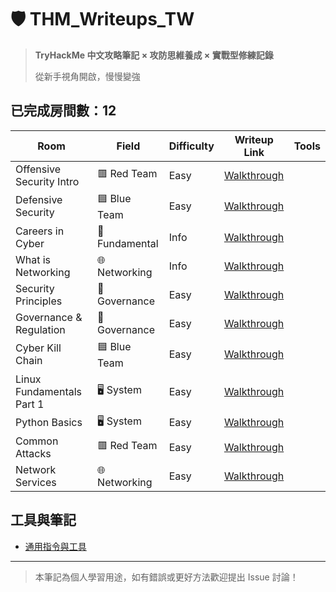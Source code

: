 # 🛡️ THM_Writeups_TW

> **TryHackMe 中文攻略筆記 × 攻防思維養成 × 實戰型修練記錄** 
>
> 從新手視角開啟，慢慢變強

## 已完成房間數：12

|  Room                          |                 Field                |           Difficulty          | Writeup Link                                             |          Tools         | 
|--------------------------------------------------|--------------------------------------|-------------------------------|----------------------------------------------------------|-------------|
| Offensive Security Intro    |               	🟥 Red Team       |              Easy             | [Walkthrough](./rooms/01_Offensive%20Security%20Intro.md) |
| Defensive Security           |             🟦 Blue Team         |              Easy             | [Walkthrough](./rooms/02_Defensive%20Security%20Intro.md) |
| Careers in Cyber            |           🔧Fundamental    |              Info             | [Walkthrough](./rooms/03_Careers%20in%20Cyber.md)        |
| What is Networking           |      🌐 Networking   |              Info             | [Walkthrough](./rooms/03_04_What％20is％20Networking.md)     |
| Security Principles          |   🧾 Governance |             Easy          | [Walkthrough](./rooms/name1/walkthrough.md)              |
| Governance & Regulation        |   🧾 Governance |             Easy          | [Walkthrough](./rooms/name1/walkthrough.md)              |
| Cyber Kill Chain              |        🟦 Blue Team    |             Easy          | [Walkthrough](./rooms/name1/walkthrough.md)              |
|  Linux Fundamentals Part 1      |    🖥️ System  |             Easy          | [Walkthrough](./rooms/name1/walkthrough.md)              |
| Python Basics               |     🖥️ System |             Easy          | [Walkthrough](./rooms/name1/walkthrough.md)              |
| Common Attacks                 |    	🟥 Red Team   |             Easy          | [Walkthrough](./rooms/name1/walkthrough.md)              |
| Network Services                 |    🌐 Networking   |             Easy          | [Walkthrough](./rooms/name1/walkthrough.md)              |


## 工具與筆記
- [通用指令與工具](./assets/common-tools.md)

---

> 本筆記為個人學習用途，如有錯誤或更好方法歡迎提出 Issue 討論！
